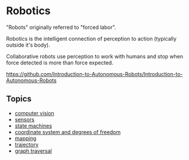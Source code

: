 # Robotics

"Robots" originally referred to "forced labor".

Robotics is the intelligent connection of perception to action (typically
outside it's body).

Collaborative robots use perception to work with humans and stop when force
detected is more than force expected.

https://github.com/Introduction-to-Autonomous-Robots/Introduction-to-Autonomous-Robots

## Topics

- [computer vision](./computer-vision/computer-vision.md)
- [sensors](./sensors.md)
- [state machines](./state-machines.md)
- [coordinate system and degrees of freedom](./dof.md)
- [mapping](./mapping.md)
- [trajectory](./trajectory.md)
- [graph traversal](./graph-traversal.md)

